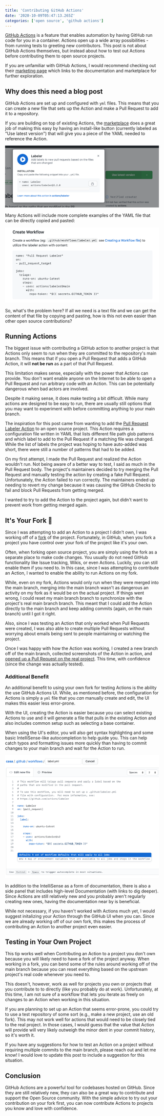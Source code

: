 ```yaml
---
title: 'Contributing GitHub Actions'
date: '2020-10-09T05:47:13.265Z'
categories: ['open source', 'github actions']
---
```


[GitHub Actions](https://github.com/features/actions) is a feature that enables automation by having GitHub run code for you in a container. Actions open up a wide array possibilities - from running tests to greeting new contributors. This post is not about GitHub Actions themselves, but instead about how to test out Actions before contributing them to open source projects.

If you are unfamiliar with GitHub Actions, I would recommend checking out their [marketing page](https://github.com/features/actions) which links to the documentation and marketplace for further exploration.

## Why does this need a blog post

GitHub Actions are set up and configured with `yml` files. This means that you can create a new file that sets up the Action and make a Pull Request to add it to a repository.

If you are building on top of existing Actions, the [marketplace](https://github.com/marketplace?type=actions) does a great job of making this easy by having an install-like button (currently labeled as "Use latest version") that will give you a piece of the YAML needed to reference the Action.

<img src='./use-latest-gh-action.png' lazy />

Many Actions will include more complete examples of the YAML file that can be directly copied and pasted:

<img src='./gh-action-readme-setup.png' lazy />

So, what's the problem here? If all we need is a text file and we can get the content of that file by copying and pasting, how is this not even easier than other open source contributions?

## Running Actions

The biggest issue with contributing a GitHub action to another project is that Actions only seem to run when they are committed to the repository's main branch. This means that if you open a Pull Request that adds a GitHub Action, it will **not be run** as a part of that Pull Request.

This limitation makes sense, especially with the power that Actions can provide. You don't want enable anyone on the Internet to be able to open a Pull Request and run arbitrary code with an Action. This can be potentially dangerous when bad actors are involved.

Despite it making sense, it does make testing a bit difficult. While many actions are designed to be easy to run, there are usually still options that you may want to experiment with before committing anything to your main branch.

The inspiration for this post came from wanting to add the [Pull Request Labeler Action](https://github.com/actions/labeler) to an open source project. This Action requires a configuration file written in YAML that lists different file path glob patterns and which label to add to the Pull Request if a matching file was changed. While the list of labels the project was hoping to have auto-added was short, there were still a number of patterns that had to be added.

On my first attempt, I made the Pull Request and realized the Action wouldn't run. Not being aware of a better way to test, I said as much in the Pull Request body. The project's maintainers decided to try merging the Pull Request and manually testing the action by creating a fake Pull Request. Unfortunately, the Action failed to run correctly. The maintainers ended up needing to revert my change because it was causing the GitHub Checks to fail and block Pull Requests from getting merged.

I wanted to try to add the Action to the project again, but didn't want to prevent work from getting merged again.

## It's Your Fork 🍴

Since I was attempting to add an Action to a project I didn't own, I was working off of a [fork](https://docs.github.com/en/free-pro-team@latest/github/getting-started-with-github/fork-a-repo) of the project. Fortunately, in GitHub, when you fork a project you have control over your fork of the project like it's your own.

Often, when forking open source project, you are simply using the fork as a separate place to make code changes. You usually do not need GitHub functionality like Issue tracking, Wikis, or even Actions. Luckily, you can still enable them if you need to. In this case, since I was attempting to contribute an Action, I wanted to enable the ability to run Actions on my fork.

While, even on my fork, Actions would only run when they were merged into the main branch, merging into the main branch wasn't as dangerous an activity on my fork as it would be on the actual project. If things went wrong, I could reset my main branch branch to synchronize with the project's real main branch branch. This meant that I could add the Action directly to the main branch and keep adding commits (again, on the main branch) until I got it right.

Also, since I was testing an Action that only worked when Pull Requests were created, I was also able to create multiple Pull Requests without worrying about emails being sent to people maintaining or watching the project.

Once I was happy with how the Action was working, I created a new branch off of the main branch, collected screenshots of the Action in action, and [opened up a Pull Request on the real project](https://github.com/rubyforgood/casa/pull/1029). This time, with confidence (since the change was actually tested).

### Additional Benefit

An additional benefit to using your own fork for testing Actions is the ability the use GitHub Actions UI. While, as mentioned before, the configuration for Actions is simply a `yml` file that you _can_ manually create and edit, the UI makes this easier less error-prone.

With the UI, creating the Action is easier because you can select existing Actions to use and it will generate a file that pulls in the existing Action and also includes common setup such as selecting a base container.

When using the UI's editor, you will also get syntax highlighting and some basic IntelliSense-like autocompletion to help guide you. This can help catch typos and formatting issues more quickly than having to commit changes to your main branch and wait for the Action to run.

<img src="./github-actions-ui-example.png" />

In addition to the IntelliSense as a form of documentation, there is also a side panel that includes high-level Documentation (with links to dig deeper). Since Actions are still relatively new and you probably aren't regularly creating new ones, having the documentation near by is beneficial.

While not necessary, if you haven't worked with Actions much yet, I would suggest initalizing your Action through the GitHub UI when you can. Since we are already working off of our own fork, this makes the process of contributing an Action to another project even easier.

## Testing in Your Own Project

This tip works well when Contributing an Action to a project you don't own because you will likely need to have a fork of the project anyway. When working in a fork, you can bend some of the rules around working off of the main branch because you can reset everything based on the upstream project's real code whenever you need to.

This doesn't, however, work as well for projects you own or projects that you contribute to to directly (like you probably do at work). Unfortunately, at this time, I am not sure of a workflow that lets you iterate as freely on changes to an Action when working in this situation.

If you are planning to set up an Action that seems error-prone, you could try to use a test repository of some sort (e.g., make a new project, use an old fork). This may not work well for actions that would need to be closely tied to the real project. In those cases, I would guess that the value that Action will provide will very likely outweigh the minor dent in your commit history, so it's worth it.

If you have any suggestions for how to test an Action on a project without requiring multiple commits to the main branch, please reach out and let me know! I would love to update this post to include a suggestion for this situation.

## Conclusion

GitHub Actions are a powerful tool for codebases hosted on GitHub. Since they are still relatively new, they can also be a great way to contribute and support the Open Source community. With the simple advice to try out your contribution on your fork first, you can now contribute Actions to projects you know and love with confidence.




